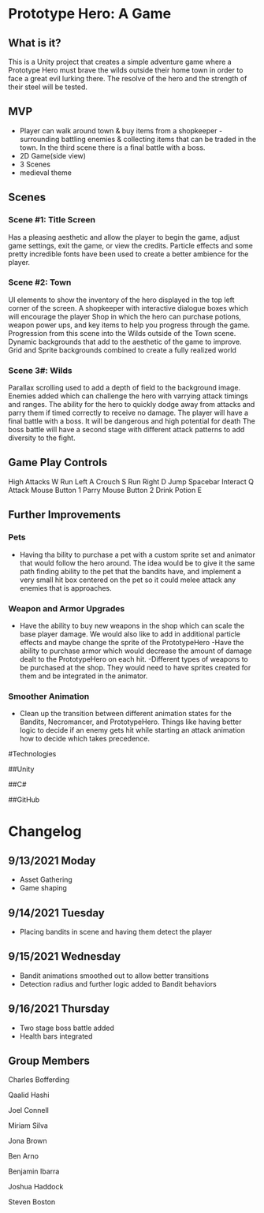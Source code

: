 # Prototype Hero: A Game

## What is it?

This is a Unity project that creates a simple adventure game where a Prototype Hero must brave the wilds outside their home town in order to face a great evil lurking there. The resolve of the hero and the strength of their steel will be tested.

## MVP
- Player can walk around town & buy items from a shopkeeper
-surrounding battling enemies & collecting items that can be traded in the town. In the third scene there is a final battle with a boss.
- 2D Game(side view)
- 3 Scenes
- medieval theme

## Scenes

### Scene #1: Title Screen
Has a pleasing aesthetic and allow the player to begin the game, adjust game settings, exit the game, or view the credits.
Particle effects and some pretty incredible fonts have been used to create a better ambience for the player.

### Scene #2: Town
UI elements to show the inventory of the hero displayed in the top left corner of the screen.
A shopkeeper with interactive dialogue boxes which will encourage the player
Shop in which the hero can purchase potions, weapon power ups, and key items to help you progress through the game.
Progression from this scene into the Wilds outside of the Town scene.
Dynamic backgrounds that add to the aesthetic of the game to improve.
Grid and Sprite backgrounds combined to create a fully realized world

### Scene 3#: Wilds
Parallax scrolling used to add a depth of field to the background image.
Enemies added which can challenge the hero with varrying attack timings and ranges.
The ability for the hero to quickly dodge away from attacks and parry them if timed correctly to receive no damage.
The player will have a final battle with a boss. It will be dangerous and high potential for death
The boss battle will have a second stage with different attack patterns to add diversity to the fight.

## Game Play Controls

High Attacks W
Run Left A
Crouch S
Run Right D
Jump Spacebar
Interact Q
Attack Mouse Button 1
Parry Mouse Button 2
Drink Potion E


## Further Improvements

### Pets
- Having tha bility to purchase a pet with a custom sprite set and animator that would follow the hero around. The idea would be to give it the same path finding ability to the pet that the bandits have, and implement a very small hit box centered on the pet so it could melee attack any enemies that is approaches.

### Weapon and Armor Upgrades
- Have the ability to buy new weapons in the shop which can scale the base player damage. We would also like to add in additional particle effects and maybe change the sprite of the PrototypeHero
-Have the ability to purchase armor which would decrease the amount of damage dealt to the PrototypeHero on each hit.
-Different types of weapons to be purchased at the shop. They would need to have sprites created for them and be integrated in the animator.

### Smoother Animation
- Clean up the transition between different animation states for the Bandits, Necromancer, and PrototypeHero. Things like having better logic to decide if an enemy gets hit while starting an attack animation how to decide which takes precedence.

#Technologies

##Unity

##C#

##GitHub

# Changelog

## 9/13/2021 Moday
- Asset Gathering
- Game shaping

## 9/14/2021 Tuesday
- Placing bandits in scene and having them detect the player

## 9/15/2021 Wednesday
- Bandit animations smoothed out to allow better transitions
- Detection radius and further logic added to Bandit behaviors

## 9/16/2021 Thursday
- Two stage boss battle added
- Health bars integrated

## Group Members

Charles Bofferding

Qaalid Hashi

Joel Connell

Miriam Silva

Jona Brown

Ben Arno

Benjamin Ibarra

Joshua Haddock

Steven Boston

